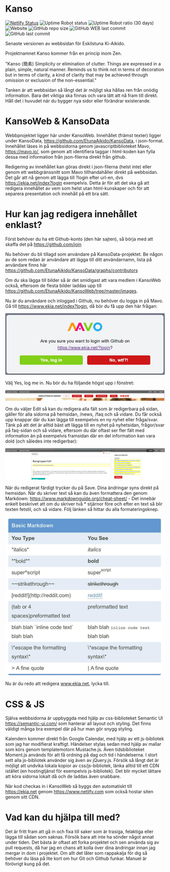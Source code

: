 # Kanso

[![Netlify Status](https://api.netlify.com/api/v1/badges/7942d3ac-e152-4d41-899a-29b2fab34fdc/deploy-status)](https://app.netlify.com/sites/ekia/deploys)
![Uptime Robot status](https://img.shields.io/uptimerobot/status/m783245224-70f304c2bedc8d7236f8dfdd)
![Uptime Robot ratio (30 days)](https://img.shields.io/uptimerobot/ratio/m783245224-70f304c2bedc8d7236f8dfdd)
![Website](https://img.shields.io/website/https/www.ekia.net)
![GitHub repo size](https://img.shields.io/github/repo-size/EtunaAikido/KansoWeb)
![GitHub WEB last commit](https://img.shields.io/github/last-commit/EtunaAikido/KansoWeb?label=last%20commit%20WEB)
![GitHub last commit](https://img.shields.io/github/last-commit/EtunaAikido/KansoData?label=last%20commit%20DATA)

Senaste versionen av webbsidan för Eskilstuna Ki-Aikido.

Projektnamnet Kanso kommer från en princip inom Zen.

"Kanso (簡素) Simplicity or elimination of clutter. Things are expressed in a plain, simple, natural manner. Reminds us to think not in terms of decoration but in terms of clarity, a kind of clarity that may be achieved through omission or exclusion of the non-essential."

Tanken är att webbsidan så långt det är möjligt ska hållas ren från onödig information. Bara det viktiga ska finnas och vara lätt att nå fram till direkt. Håll det i huvudet när du bygger nya sidor eller förändrar existerande.

# KansoWeb & KansoData

Webbprojektet ligger här under KansoWeb. Innehållet (främst texter) ligger under KansoData, https://github.com/EtunaAikido/KansoData, i json-format. Innehållet läses in på webbsidorna genom javascriptbiblioteket Mavo, https://mavo.io/, som genom att identifiera taggar i html-koden kan fylla dessa med information från json-filerna direkt från github. 

Redigering av innehållet kan göras direkt i json-filerna (helst inte) eller genom ett webbgränssnitt som Mavo tillhandahåller direkt på webbsidan. Det går att nå genom att lägga till ?login efter url-en, dvs https://ekia.net/index?login exempelvis. Detta är för att det ska gå att redigera innehållet av vem som helst utan html-kunskaper och för att separera presentation och innehåll på ett bra sätt.

# Hur kan jag redigera innehållet enklast?

Först behöver du ha ett Github-konto (den här sajten), så börja med att skaffa det på https://github.com/join 

Nu behöver du bli tillagd som användare på KansoData-projektet. Be någon av de som redan är användare att lägga till ditt användarnamn, lista på användare finns här https://github.com/EtunaAikido/KansoData/graphs/contributors

Om du ska lägga till bilder så är det smidigast att vara medlem i KansoWeb också, eftersom de flesta bilder laddas upp till https://github.com/EtunaAikido/KansoWeb/tree/master/images.

Nu är du användare och inloggad i Github, nu behöver du logga in på Mavo. Gå till https://www.ekia.net/index?login, då bör du få upp den här frågan:

![Mavologin](https://github.com/EtunaAikido/KansoWeb/blob/master/images/Inloggning.webp?raw=true)

Välj Yes, log me in. Nu bör du ha följande högst upp i fönstret:

![Mavologin](https://github.com/EtunaAikido/KansoWeb/blob/master/images/Redigerare.webp?raw=true)

Om du väljer Edit så kan du redigera alla fält som är redigerbara på sidan, gäller för alla sidorna på hemsidan, /news, /faq och så vidare. Du får också upp knappar där du kan lägga till exempelvis en ny nyhet eller fråga/svar. Tänk på att det är alltid bäst att lägga till en nyhet på nyhetsidan, frågor/svar på faq-sidan och så vidare, eftersom du där oftast ser fler fält med information än på exempelvis framsidan där en del information kan vara dold (och således inte redigerbar):

![Mavologin](https://github.com/EtunaAikido/KansoWeb/blob/master/images/Editing.webp?raw=true)

När du redigerat färdigt trycker du på Save. Dina ändringar syns direkt på hemsidan. När du skriver text så kan du även formattera den genom Markdown: https://www.markdownguide.org/cheat-sheet/ - Det innebär enkelt beskrivet att om du skriver två * stjärnor före och efter en text så blir texten fetstil, och så vidare. Följ länken så hittar du alla formateringsknep.


![Markdown](https://github.com/EtunaAikido/KansoWeb/blob/master/images/Markdown.jpg?raw=true)

Nu är du redo att redigera www.ekia.net, lycka till.

# CSS & JS

Själva webbsidorna är uppbyggda med hjälp av css-biblioteket Semantic UI https://semantic-ui.com/ som hanterar all layout och styling. Det finns väldigt många bra exempel där på hur man gör snygg styling.

Kalendern kommer direkt från Google Calendar, med hjälp av ett js-bibliotek som jag har modifierat kraftigt. Händelser stylas sedan med hjälp av mallar som körs genom templatemotorn Mustache.js. Även tidsbiblioteket Moment.js används för att få ordning på dag och tid i händelserna. I stort sett alla js-bibliotek använder sig även av jQuery.js. Försök så långt det är möjligt att undvika lokala kopior av css/js-bibliotek, länka alltid till ett CDN istället (en hostingtjänst för exempelvis js-bibliotek). Det blir mycket lättare att köra sidorna lokalt då och de laddas även snabbare.

När kod checkas in i KansoWeb så byggs den automatiskt till https://ekia.net genom https://www.netlify.com som också hostar siten genom sitt CDN.

# Vad kan du hjälpa till med?

Det är fritt fram att gå in och fixa till saker som är trasiga, felaktiga eller lägga till sådan som saknas. Försök bara att inte ha sönder något annat under tiden. Det bästa är oftast att forka projektet och sen använda sig av pull requests, då har jag en chans att kolla över dina ändringar innan jag mergar in dom i projektet. Om allt det låter som rappakalja för dig så behöver du läsa på lite kort om hur Git och Github funkar. Manuel är förövrigt kung på det.
